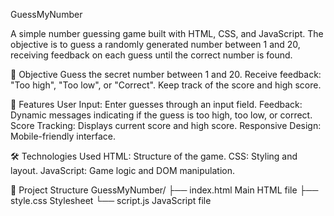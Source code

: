 GuessMyNumber

A simple number guessing game built with HTML, CSS, and JavaScript. The objective is to guess a randomly generated number between 1 and 20, receiving feedback on each guess until the correct number is found.

🎯 Objective
Guess the secret number between 1 and 20.
Receive feedback: "Too high", "Too low", or "Correct".
Keep track of the score and high score.
 
🚀 Features
User Input: Enter guesses through an input field.
Feedback: Dynamic messages indicating if the guess is too high, too low, or correct.
Score Tracking: Displays current score and high score.
Responsive Design: Mobile-friendly interface.

🛠️ Technologies Used
HTML: Structure of the game.
CSS: Styling and layout. 
JavaScript: Game logic and DOM manipulation.

📂 Project Structure
GuessMyNumber/
├── index.html Main HTML file
├── style.css Stylesheet
└── script.js JavaScript file
